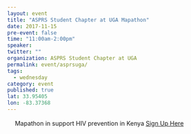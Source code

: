 ```yaml
---
layout: event 
title: "ASPRS Student Chapter at UGA Mapathon"
date: 2017-11-15
pre-event: false
time: "11:00am-2:00pm"
speaker:
twitter: ""
organization: ASPRS Student Chapter at UGA
permalink: event/asprsuga/
tags:
  - wednesday
category: event
published: true
lat: 33.95405
lon: -83.37368
---
```

　
Mapathon in support HIV prevention in Kenya
[Sign Up Here](https://www.eventbrite.com/myevent?eid=38186257123)
